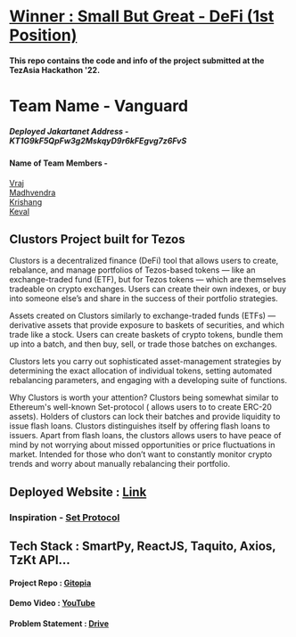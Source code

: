 # [Winner : Small But Great - DeFi (1st Position)](https://x.com/IndiaTezos/status/1567161425839403010?s=20)
#### This repo contains the code and info of the project submitted at the TezAsia Hackathon '22.

# Team Name - Vanguard
##### Deployed Jakartanet Address - KT1G9kF5QpFw3g2MskqyD9r6kFEgvg7z6FvS

#### Name of Team Members - 
[Vraj](https://twitter.com/notdguynxtdoor?t=avGTPjKqFMZIyLPaPegRAA&s=08) <br/>
[Madhvendra](https://twitter.com/Maddy00065?t=_8sD8r8OFzjLGPXNrglWYw&s=08) <br/>
[Krishang](https://twitter.com/krishang_shah16?t=pPQLWOXltS-I5zI3-p0G6A&s=08) <br/>
[Keval](https://twitter.com/NotOnlyJustOnly?t=tzIhuWodRyEZmEvfc7JV_A&s=08) <br/>

## Clustors Project built for Tezos

Clustors is a decentralized finance (DeFi) tool that allows users to create, rebalance, and manage portfolios of Tezos-based tokens — like an exchange-traded fund (ETF), but for Tezos tokens — which are themselves tradeable on crypto exchanges. Users can create their own indexes, or buy into someone else’s and share in the success of their portfolio strategies.

Assets created on Clustors similarly to exchange-traded funds (ETFs) — derivative assets that provide exposure to baskets of securities, and which trade like a stock. Users can create baskets of crypto tokens, bundle them up into a batch, and then buy, sell, or trade those  batches on exchanges.  

Clustors lets you carry out sophisticated asset-management strategies by determining the exact allocation of individual tokens, setting automated rebalancing parameters, and engaging with a developing suite of functions.

Why Clustors is worth your attention?
Clustors being somewhat similar to Ethereum's well-known Set-protocol ( allows users to to create ERC-20 assets). Holders of clustors can lock their batches and provide liquidity to issue flash loans. Clustors distinguishes itself by offering flash loans to issuers.
Apart from flash loans, the clustors allows users to have peace of mind by not worrying about missed opportunities  or price fluctuations in market. Intended for those who don’t want to constantly monitor crypto trends and worry about manually rebalancing their portfolio.

## Deployed Website : [Link](https://tezos-clustors.vercel.app/)

### Inspiration - [Set Protocol](https://www.setprotocol.com/?ref=cryptocurrencyjobs.co)

## Tech Stack : SmartPy, ReactJS, Taquito, Axios, TzKt API...

#### Project Repo : [Gitopia](https://gitopia.com/gitopia1ckt4tjg3d8sw2rw3029jjlu79q3xpe23jf5pyf/tezos-clustors)

#### Demo Video : [YouTube](https://youtu.be/z2PKrpYB_xE)

#### Problem Statement : [Drive](https://docs.google.com/file/d/1Z7UVKLy0VowOCAzPp2onY7EqPf8fb_Tu/edit?usp=docslist_api&filetype=msword)
